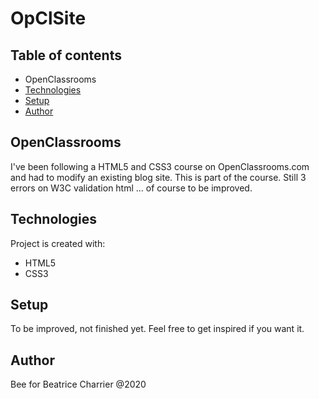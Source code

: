 # OpClSite

## Table of contents
* OpenClassrooms
* [Technologies](#technologies)
* [Setup](#setup)
* [Author](#author)

## OpenClassrooms
I've been following a HTML5 and CSS3 course on OpenClassrooms.com and had to modify an existing blog site.
This is part of the course.
Still 3 errors on W3C validation html ... of course to be improved.
	
## Technologies
Project is created with:
* HTML5
* CSS3
	
## Setup
To be improved, not finished yet.
Feel free to get inspired if you want it.

## Author
Bee for Beatrice Charrier @2020
